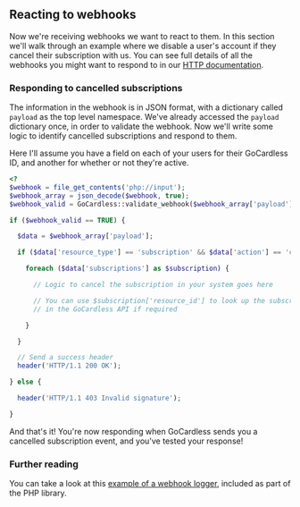 ## Reacting to webhooks

Now we're receiving webhooks we want to react to them. In this section we'll walk through an example where we disable a user's account if they cancel their subscription with us. You can see full details of all the webhooks you might want to respond to in our [HTTP documentation](/http/#webhooks).

### Responding to cancelled subscriptions

The information in the webhook is in JSON format, with a dictionary called `payload` as the top level namespace. We've already accessed the `payload` dictionary once, in order to validate the webhook. Now we'll write some logic to identify cancelled subscriptions and respond to them.

Here I'll assume you have a field on each of your users for their GoCardless ID, and another for whether or not they're active.

```php
<?
$webhook = file_get_contents('php://input');
$webhook_array = json_decode($webhook, true);
$webhook_valid = GoCardless::validate_webhook($webhook_array['payload']);

if ($webhook_valid == TRUE) {

  $data = $webhook_array['payload'];

  if ($data['resource_type'] == 'subscription' && $data['action'] == 'cancelled') {

    foreach ($data['subscriptions'] as $subscription) {

      // Logic to cancel the subscription in your system goes here

      // You can use $subscription['resource_id'] to look up the subscription
      // in the GoCardless API if required

    }

  }

  // Send a success header
  header('HTTP/1.1 200 OK');

} else {

  header('HTTP/1.1 403 Invalid signature');

}
```

And that's it! You're now responding when GoCardless sends you a cancelled subscription event, and you've tested your response!

### Further reading

You can take a look at this [example of a webhook logger](https://github.com/gocardless/gocardless-legacy-php/blob/master/examples/webhooks.php), included as part of the PHP library.

